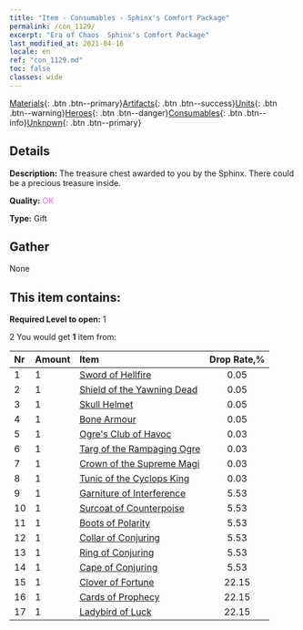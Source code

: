 ```yaml
---
title: "Item - Consumables - Sphinx's Comfort Package"
permalink: /con_1129/
excerpt: "Era of Chaos  Sphinx's Comfort Package"
last_modified_at: 2021-04-16
locale: en
ref: "con_1129.md"
toc: false
classes: wide
---
```

 [Materials](/Items/){: .btn .btn--primary}[Artifacts](/Items/Artifacts/){: .btn .btn--success}[Units](/Items/Units/){: .btn .btn--warning}[Heroes](/Items/Heroes/){: .btn .btn--danger}[Consumables](/Items/Consumables/){: .btn .btn--info}[Unknown](/Items/Unknown/){: .btn .btn--primary}

## Details
 **Description:** The treasure chest awarded to you by the Sphinx. There could be a precious treasure inside.

 **Quality:** <span style="color: #DA70D6">OK</span>

 **Type:** Gift

## Gather

  None

## This item contains:

 **Required Level to open:** 1

 2 You would get **1** item  from:

  | Nr | Amount |     Item    | Drop Rate,% |
  |:---|:-------|:------------|:---------:|
  | 1 | 1 | [Sword of Hellfire](/Items/art_121/) | 0.05 | 
  | 2 | 1 | [Shield of the Yawning Dead](/Items/art_122/) | 0.05 | 
  | 3 | 1 | [Skull Helmet](/Items/art_123/) | 0.05 | 
  | 4 | 1 | [Bone Armour](/Items/art_124/) | 0.05 | 
  | 5 | 1 | [Ogre's Club of Havoc](/Items/art_125/) | 0.03 | 
  | 6 | 1 | [Targ of the Rampaging Ogre](/Items/art_126/) | 0.03 | 
  | 7 | 1 | [Crown of the Supreme Magi](/Items/art_127/) | 0.03 | 
  | 8 | 1 | [Tunic of the Cyclops King](/Items/art_128/) | 0.03 | 
  | 9 | 1 | [Garniture of Interference](/Items/art_118/) | 5.53 | 
  | 10 | 1 | [Surcoat of Counterpoise](/Items/art_119/) | 5.53 | 
  | 11 | 1 | [Boots of Polarity](/Items/art_120/) | 5.53 | 
  | 12 | 1 | [Collar of Conjuring](/Items/art_115/) | 5.53 | 
  | 13 | 1 | [Ring of Conjuring](/Items/art_116/) | 5.53 | 
  | 14 | 1 | [Cape of Conjuring](/Items/art_117/) | 5.53 | 
  | 15 | 1 | [Clover of Fortune](/Items/art_109/) | 22.15 | 
  | 16 | 1 | [Cards of Prophecy](/Items/art_110/) | 22.15 | 
  | 17 | 1 | [Ladybird of Luck](/Items/art_111/) | 22.15 | 
